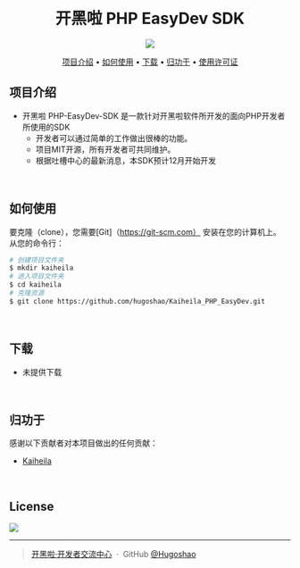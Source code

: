 
<h1 align="center">
  <br>
  开黑啦 PHP EasyDev SDK
  <br>
</h1>

<p align="center">
     <a href="https://kaihei.co/XGtqwD">
    <img src="https://img.shields.io/badge/开黑啦-加入服务器-green?logo=php&style=for-the-badge"></a>
</p>

<p align="center">
  <a href="#项目介绍">项目介绍</a> •
  <a href="#如何使用">如何使用</a> •
  <a href="#下载">下载</a> •
  <a href="#归功于">归功于</a> •
  <a href="#license">使用许可证</a>
</p>


## 项目介绍

* 开黑啦 PHP-EasyDev-SDK 是一款针对开黑啦软件所开发的面向PHP开发者所使用的SDK
  - 开发者可以通过简单的工作做出很棒的功能。
  - 项目MIT开源，所有开发者可共同维护。
  - 根据吐槽中心的最新消息，本SDK预计12月开始开发


<br>

## 如何使用

要克隆（clone），您需要[Git]（https://git-scm.com） 安装在您的计算机上。 从您的命令行：

```bash
# 创建项目文件夹
$ mkdir kaiheila
# 进入项目文件夹
$ cd kaiheila
# 克隆资源
$ git clone https://github.com/hugoshao/Kaiheila_PHP_EasyDev.git
```
<br>

## 下载
- 未提供下载


<br>

## 归功于

感谢以下贡献者对本项目做出的任何贡献：

- [Kaiheila](https://kaiheila.cn/)



<br>

## License

<a href="https://github.com/hugoshao/Kaiheila_EasyDev_PHP">
  <img src="https://img.shields.io/badge/License-MIT-blue.svg"></a>

---



> [开黑啦·开发者交流中心](https://kaihei.co/XGtqwD) &nbsp;&middot;&nbsp;
> GitHub [@Hugoshao](https://github.com/hugoshao) 
